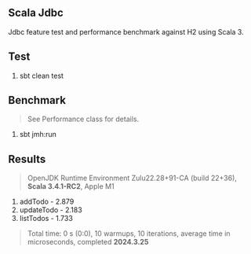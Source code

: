 Scala Jdbc
----------
Jdbc feature test and performance benchmark against H2 using Scala 3.

Test
----
1. sbt clean test

Benchmark
---------
>See Performance class for details.
1. sbt jmh:run

Results
-------
>OpenJDK Runtime Environment Zulu22.28+91-CA (build 22+36), **Scala 3.4.1-RC2**, Apple M1
1. addTodo - 2.879
2. updateTodo - 2.183
3. listTodos - 1.733
>Total time: 0 s (0:0), 10 warmups, 10 iterations, average time in microseconds, completed **2024.3.25**